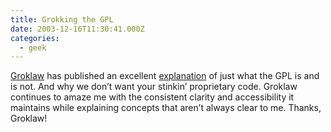 ```yaml
---
title: Grokking the GPL
date: 2003-12-16T11:30:41.000Z
categories:
  - geek
---
```

[Groklaw][1]  has published an excellent [explanation][2]  of just what the <span class="caps">GPL</span> is and is not. And why we don’t want your stinkin’ proprietary code. Groklaw continues to amaze me with the consistent clarity and accessibility it maintains while explaining concepts that aren’t always clear to me. Thanks, Groklaw!

 [1]: http://groklaw.net
 [2]: http://www.groklaw.net/article.php?story=20031214210634851
